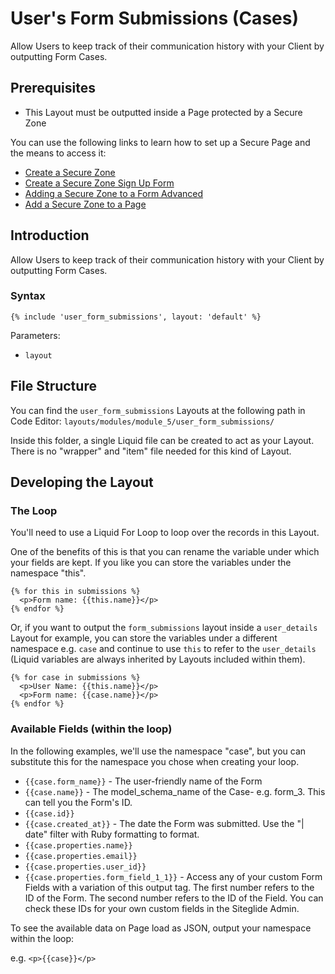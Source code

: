 # User's Form Submissions (Cases)

Allow Users to keep track of their communication history with your Client by outputting Form Cases.

## Prerequisites

* This Layout must be outputted inside a Page protected by a Secure Zone

You can use the following links to learn how to set up a Secure Page and the means to access it:

* [Create a Secure Zone](../../modules/core-modules/secure-zones/quickstart-secure-zones.md)
* [Create a Secure Zone Sign Up Form](../../modules/core-modules/secure-zones/introduction/#log-in-sign-up.md)
* [Adding a Secure Zone to a Form Advanced](../../modules/core-modules/secure-zones/introduction/dynamically-assign-a-secure-zone-after-form-submission.md)
* [Add a Secure Zone to a Page](../../modules/core-modules/secure-zones/quickstart-secure-zones.md)

## Introduction

Allow Users to keep track of their communication history with your Client by outputting Form Cases.

### Syntax

```liquid
{% include 'user_form_submissions', layout: 'default' %}

```

Parameters:

* `layout`

## File Structure

You can find the `user_form_submissions` Layouts at the following path in Code Editor: `layouts/modules/module_5/user_form_submissions/`

Inside this folder, a single Liquid file can be created to act as your Layout. There is no "wrapper" and "item" file needed for this kind of Layout.

## Developing the Layout

### The Loop

You'll need to use a Liquid For Loop to loop over the records in this Layout.

One of the benefits of this is that you can rename the variable under which your fields are kept. If you like you can store the variables under the namespace "this".

```liquid
{% for this in submissions %}
  <p>Form name: {{this.name}}</p>
{% endfor %}

```

Or, if you want to output the `form_submissions` layout inside a `user_details` Layout for example, you can store the variables under a different namespace e.g. `case` and continue to use `this` to refer to the `user_details` (Liquid variables are always inherited by Layouts included within them).

```liquid
{% for case in submissions %}
  <p>User Name: {{this.name}}</p>
  <p>Form name: {{case.name}}</p>
{% endfor %}
```

### Available Fields (within the loop)

In the following examples, we'll use the namespace "case", but you can substitute this for the namespace you chose when creating your loop.

* `{{case.form_name}}` - The user-friendly name of the Form
* `{{case.name}}` - The model\_schema\_name of the Case- e.g. form\_3. This can tell you the Form's ID.
* `{{case.id}}`
* `{{case.created_at}}` - The date the Form was submitted. Use the "| date" filter with Ruby formatting to format.
* `{{case.properties.name}}`
* `{{case.properties.email}}`
* `{{case.properties.user_id}}`
* `{{case.properties.form_field_1_1}}` - Access any of your custom Form Fields with a variation of this output tag. The first number refers to the ID of the Form. The second number refers to the ID of the Field. You can check these IDs for your own custom fields in the Siteglide Admin.

To see the available data on Page load as JSON, output your namespace within the loop:

e.g. `<p>{{case}}</p>`

